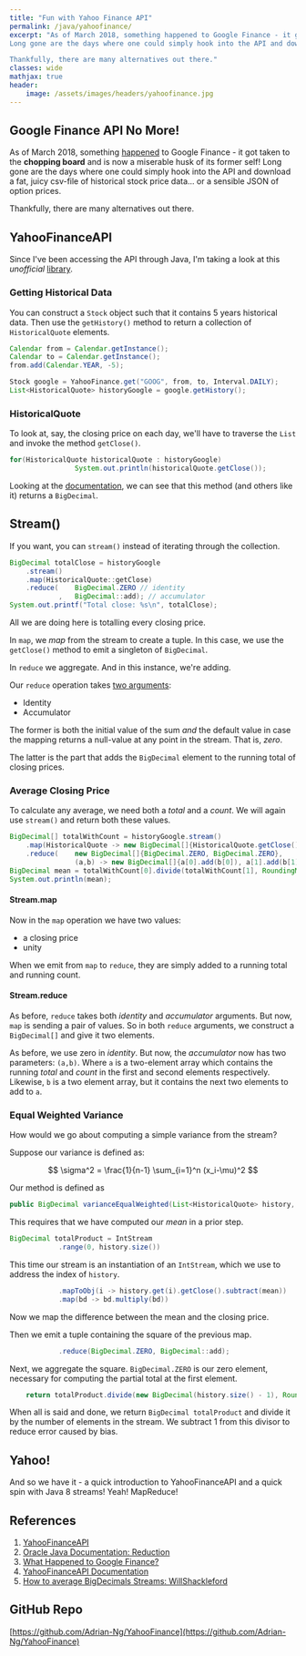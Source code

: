 ```yaml
---
title: "Fun with Yahoo Finance API"
permalink: /java/yahoofinance/
excerpt: "As of March 2018, something happened to Google Finance - it got taken to the chopping board and is now a miserable husk of its former self!
Long gone are the days where one could simply hook into the API and download a fat, juicy csv-file of historical stock price data... or a sensible JSON of option prices.

Thankfully, there are many alternatives out there."
classes: wide
mathjax: true
header:
    image: /assets/images/headers/yahoofinance.jpg
---
```



## Google Finance API No More!

As of March 2018, something [happened](https://www.marketbeat.com/press-room/google-finance-changes-and-alternatives/) to Google Finance - it got taken to the __chopping board__ and is now a miserable husk of its former self!
Long gone are the days where one could simply hook into the API and download a fat, juicy csv-file of historical stock price data... or a sensible JSON of option prices.

Thankfully, there are many alternatives out there.

## YahooFinanceAPI

Since I've been accessing the API through Java, I'm taking a look at this _unofficial_ [library](https://financequotes-api.com).


### Getting Historical Data

You can construct a `Stock` object such that it contains 5 years historical data.
Then use the `getHistory()` method to return a collection of `HistoricalQuote` elements.

```java
Calendar from = Calendar.getInstance();
Calendar to = Calendar.getInstance();
from.add(Calendar.YEAR, -5); 

Stock google = YahooFinance.get("GOOG", from, to, Interval.DAILY);
List<HistoricalQuote> historyGoogle = google.getHistory();
```
### HistoricalQuote

To look at, say, the closing price on each day, we'll have to traverse the `List` and invoke the method `getClose()`.

```java
for(HistoricalQuote historicalQuote : historyGoogle)
                System.out.println(historicalQuote.getClose());
```
Looking at the [documentation](https://financequotes-api.com/javadoc/yahoofinance/YahooFinance.html), we can see that this method (and others like it) returns a `BigDecimal`.

## Stream()

If you want, you can `stream()` instead of iterating through the collection.

```java
BigDecimal totalClose = historyGoogle
	.stream()
	.map(HistoricalQuote::getClose)
	.reduce(    BigDecimal.ZERO // identity
    		,   BigDecimal::add); // accumulator
System.out.printf("Total close: %s\n", totalClose);
```            
All we are doing here is totalling every closing price.

In `map`, we _map_ from the stream to create a tuple.
In this case, we use the `getClose()` method to emit a singleton of `BigDecimal`.

In `reduce` we aggregate. 
And in this instance, we're adding.

Our `reduce` operation takes [two arguments](https://docs.oracle.com/javase/tutorial/collections/streams/reduction.html#reduce): 
* Identity
* Accumulator

The former is both the initial value of the sum _and_ the default value in case the mapping returns a null-value at any point in the stream.
That is, _zero_.

The latter is the part that adds the `BigDecimal` element to the running total of closing prices.

### Average Closing Price

To calculate any average, we need both a _total_ and a _count_.
We will again use `stream()` and return both these values.

```java
BigDecimal[] totalWithCount = historyGoogle.stream()
	.map(HistoricalQuote -> new BigDecimal[]{HistoricalQuote.getClose(), BigDecimal.ONE})
	.reduce(    new BigDecimal[]{BigDecimal.ZERO, BigDecimal.ZERO},         // identity
                (a,b) -> new BigDecimal[]{a[0].add(b[0]), a[1].add(b[1])}); // accumulator            
BigDecimal mean = totalWithCount[0].divide(totalWithCount[1], RoundingMode.HALF_UP);
System.out.println(mean);
```

#### Stream.map

Now in the `map` operation we have two values: 
* a closing price
* unity

When we emit from `map` to `reduce`, they are simply added to a running total and running count.

#### Stream.reduce

As before, `reduce` takes both _identity_ and _accumulator_ arguments.
But now, `map` is sending a pair of values.
So in both `reduce` arguments, we construct a `BigDecimal[]` and give it two elements.

As before, we use zero in _identity_.
But now, the _accumulator_ now has two parameters: `(a,b)`.
Where `a` is a two-element array which contains the running _total_ and _count_ in the first and second elements respectively.
Likewise, `b` is a two element array, but it contains the next two elements to add to `a`.

### Equal Weighted Variance

How would we go about computing a simple variance from the stream?

Suppose our variance is defined as:

$$
\sigma^2 = \frac{1}{n-1} \sum_{i=1}^n (x_i-\mu)^2
$$

Our method is defined as 
```java
public BigDecimal varianceEqualWeighted(List<HistoricalQuote> history, BigDecimal mean)
```

This requires that we have computed our _mean_ in a prior step.


```java
BigDecimal totalProduct = IntStream
            .range(0, history.size())
```

This time our stream is an instantiation of an `IntStream`, which we use to address the index of `history`.

```java
            .mapToObj(i -> history.get(i).getClose().subtract(mean))
            .map(bd -> bd.multiply(bd))
```
Now we map the difference between the mean and the closing price. 

Then we emit a tuple containing the square of the previous map.

```java
			.reduce(BigDecimal.ZERO, BigDecimal::add);
```

Next, we aggregate the square. `BigDecimal.ZERO` is our zero element, necessary for computing the partial total at the first element. 

```java
    return totalProduct.divide(new BigDecimal(history.size() - 1), RoundingMode.HALF_UP);
```

When all is said and done, we return `BigDecimal totalProduct` and divide it by the number of elements in the stream. We subtract 1 from this divisor to reduce error caused by bias.


## Yahoo!

And so we have it - a quick introduction to YahooFinanceAPI and a quick spin with Java 8 streams! Yeah! MapReduce!

## References

1. [YahooFinanceAPI](https://financequotes-api.com)
2. [Oracle Java Documentation: Reduction](https://docs.oracle.com/javase/tutorial/collections/streams/reduction.html)
3. [What Happened to Google Finance?](www.marketbeat.com/press-room/google-finance-changes-and-alternatives/)
4. [YahooFinanceAPI Documentation](https://financequotes-api.com/javadoc/yahoofinance/YahooFinance.html)
5. [How to average BigDecimals Streams: WillShackleford](https://stackoverflow.com/a/31882656)

## GitHub Repo

[https://github.com/Adrian-Ng/YahooFinance](https://github.com/Adrian-Ng/YahooFinance)






